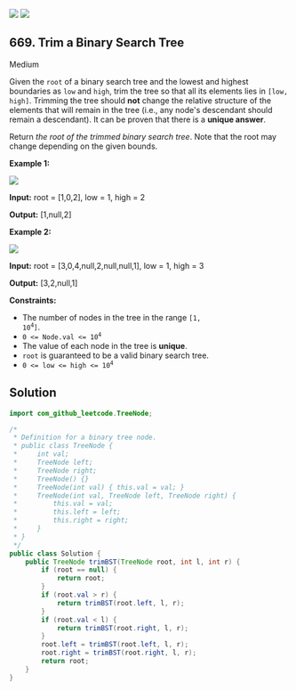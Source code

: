 [![](https://img.shields.io/github/stars/javadev/LeetCode-in-Java?label=Stars&style=flat-square)](https://github.com/javadev/LeetCode-in-Java)
[![](https://img.shields.io/github/forks/javadev/LeetCode-in-Java?label=Fork%20me%20on%20GitHub%20&style=flat-square)](https://github.com/javadev/LeetCode-in-Java/fork)

## 669\. Trim a Binary Search Tree

Medium

Given the `root` of a binary search tree and the lowest and highest boundaries as `low` and `high`, trim the tree so that all its elements lies in `[low, high]`. Trimming the tree should **not** change the relative structure of the elements that will remain in the tree (i.e., any node's descendant should remain a descendant). It can be proven that there is a **unique answer**.

Return _the root of the trimmed binary search tree_. Note that the root may change depending on the given bounds.

**Example 1:**

![](https://assets.leetcode.com/uploads/2020/09/09/trim1.jpg)

**Input:** root = [1,0,2], low = 1, high = 2

**Output:** [1,null,2]

**Example 2:**

![](https://assets.leetcode.com/uploads/2020/09/09/trim2.jpg)

**Input:** root = [3,0,4,null,2,null,null,1], low = 1, high = 3

**Output:** [3,2,null,1]

**Constraints:**

*   The number of nodes in the tree in the range <code>[1, 10<sup>4</sup>]</code>.
*   <code>0 <= Node.val <= 10<sup>4</sup></code>
*   The value of each node in the tree is **unique**.
*   `root` is guaranteed to be a valid binary search tree.
*   <code>0 <= low <= high <= 10<sup>4</sup></code>

## Solution

```java
import com_github_leetcode.TreeNode;

/*
 * Definition for a binary tree node.
 * public class TreeNode {
 *     int val;
 *     TreeNode left;
 *     TreeNode right;
 *     TreeNode() {}
 *     TreeNode(int val) { this.val = val; }
 *     TreeNode(int val, TreeNode left, TreeNode right) {
 *         this.val = val;
 *         this.left = left;
 *         this.right = right;
 *     }
 * }
 */
public class Solution {
    public TreeNode trimBST(TreeNode root, int l, int r) {
        if (root == null) {
            return root;
        }
        if (root.val > r) {
            return trimBST(root.left, l, r);
        }
        if (root.val < l) {
            return trimBST(root.right, l, r);
        }
        root.left = trimBST(root.left, l, r);
        root.right = trimBST(root.right, l, r);
        return root;
    }
}
```